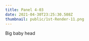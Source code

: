 ```yaml
---
title: Panel 4-03
date: 2021-04-30T23:25:30.508Z
thumbnail: public/1st-Render-11.png
---
```

Big baby head
